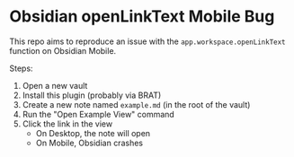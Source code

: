 # Obsidian openLinkText Mobile Bug

This repo aims to reproduce an issue with the `app.workspace.openLinkText` function on Obsidian Mobile.

Steps:

1. Open a new vault
2. Install this plugin (probably via BRAT)
3. Create a new note named `example.md` (in the root of the vault)
4. Run the "Open Example View" command
5. Click the link in the view
    - On Desktop, the note will open
    - On Mobile, Obsidian crashes
